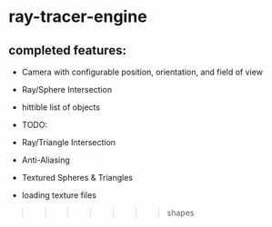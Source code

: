 # ray-tracer-engine

## completed features:

- Camera with configurable position, orientation, and field of view
- Ray/Sphere Intersection
- hittible list of objects



- TODO:
- Ray/Triangle Intersection
- Anti-Aliasing
- Textured Spheres & Triangles
- loading texture files
>>>>>>> shapes
